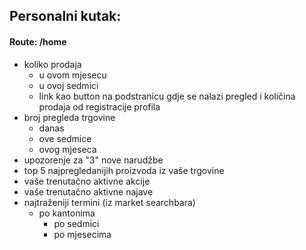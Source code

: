## Personalni kutak:
#### Route: /home

- koliko prodaja
	- u ovom mjesecu
	- u ovoj sedmici
	- link kao button na podstranicu gdje se nalazi pregled i količina prodaja od registracije profila
- broj pregleda trgovine
	- danas
	- ove sedmice
	- ovog mjeseca
- upozorenje za "3" nove narudžbe
- top 5 najpregledanijih proizvoda iz vaše trgovine
- vaše trenutačno aktivne akcije
- vaše trenutačno aktivne najave
- najtraženiji termini (iz market searchbara)
	- po kantonima
		- po sedmici
		- po mjesecima